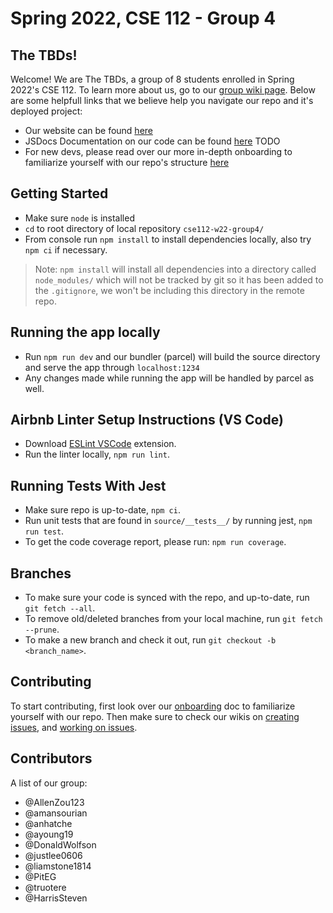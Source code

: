 # Spring 2022, CSE 112 - Group 4

## The TBDs!

Welcome! We are The TBDs, a group of 8 students enrolled in Spring 2022's CSE 112. To learn more about us, go to our [group wiki page](https://github.com/cse112-sp22-group4/Electric-Pomato/wiki). Below are some helpfull links that we believe help you navigate our repo and it's deployed project:

- Our website can be found [here](https://cse112-sp22-group4.github.io/Electric-Pomato/)
- JSDocs Documentation on our code can be found [here](https://cse112-sp22-group4.github.io/Electric-Pomato/docs/cse112-sp22-group4/0.8.0/index.html) TODO
- For new devs, please read over our more in-depth onboarding to familiarize yourself with our repo's structure [here](https://github.com/DonaldWolfson/cse110-w21-group29/blob/main/specs/onboard.md)

## Getting Started
- Make sure `node` is installed
- `cd` to root directory of local repository `cse112-w22-group4/`
- From console run `npm install` to install dependencies locally, also try `npm ci` if necessary.
> Note: `npm install` will install all dependencies into a directory called `node_modules/` which will not be tracked by git so it has been added to the `.gitignore`, we won't be including this directory in the remote repo.

## Running the app locally
- Run `npm run dev` and our bundler (parcel) will build the source directory and serve the app through `localhost:1234`
- Any changes made while running the app will be handled by parcel as well.

## Airbnb Linter Setup Instructions (VS Code)
- Download [ESLint VSCode](https://marketplace.visualstudio.com/items?itemName=dbaeumer.vscode-eslint) extension.
- Run the linter locally, `npm run lint`.

## Running Tests With Jest
- Make sure repo is up-to-date, `npm ci`.
- Run unit tests that are found in `source/__tests__/` by running jest, `npm run test`.
- To get the code coverage report, please run: `npm run coverage`.

## Branches
- To make sure your code is synced with the repo, and up-to-date, run `git fetch --all`.
- To remove old/deleted branches from your local machine, run `git fetch --prune`.
- To make a new branch and check it out, run `git checkout -b <branch_name>`.

## Contributing

To start contributing, first look over our [onboarding](https://github.com/DonaldWolfson/cse110-w21-group29/blob/main/specs/onboard.md) doc to familiarize yourself with our repo. Then make sure to check our wikis on [creating issues](https://github.com/DonaldWolfson/cse110-w21-group29/wiki/How-to-Post-an-Issue), and [working on issues](https://github.com/DonaldWolfson/cse110-w21-group29/wiki/How-to-Work-on-an-Issue).

## Contributors

A list of our group:

- @AllenZou123
- @amansourian
- @anhatche
- @ayoung19
- @DonaldWolfson
- @justlee0606
- @liamstone1814
- @PitEG
- @truotere
- @HarrisSteven

